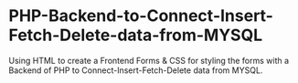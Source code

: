 # PHP-Backend-to-Connect-Insert-Fetch-Delete-data-from-MYSQL
Using HTML to create a Frontend Forms &amp; CSS for styling the forms with a Backend of PHP to  Connect-Insert-Fetch-Delete data from MYSQL.
